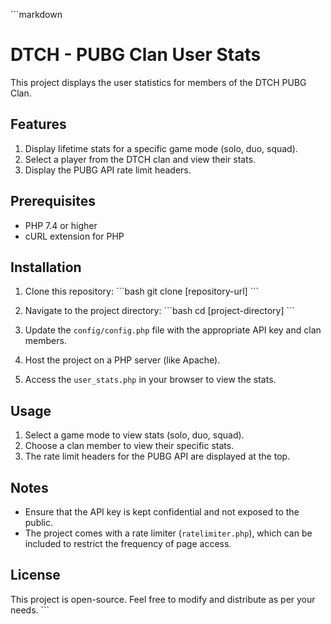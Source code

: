 \`\`\`markdown
# DTCH - PUBG Clan User Stats

This project displays the user statistics for members of the DTCH PUBG Clan.

## Features

1. Display lifetime stats for a specific game mode (solo, duo, squad).
2. Select a player from the DTCH clan and view their stats.
3. Display the PUBG API rate limit headers.

## Prerequisites

- PHP 7.4 or higher
- cURL extension for PHP

## Installation

1. Clone this repository:
   \`\`\`bash
   git clone [repository-url]
   \`\`\`

2. Navigate to the project directory:
   \`\`\`bash
   cd [project-directory]
   \`\`\`

3. Update the `config/config.php` file with the appropriate API key and clan members.

4. Host the project on a PHP server (like Apache).

5. Access the `user_stats.php` in your browser to view the stats.

## Usage

1. Select a game mode to view stats (solo, duo, squad).
2. Choose a clan member to view their specific stats.
3. The rate limit headers for the PUBG API are displayed at the top.

## Notes

- Ensure that the API key is kept confidential and not exposed to the public.
- The project comes with a rate limiter (`ratelimiter.php`), which can be included to restrict the frequency of page access.

## License

This project is open-source. Feel free to modify and distribute as per your needs.
\`\`\`
